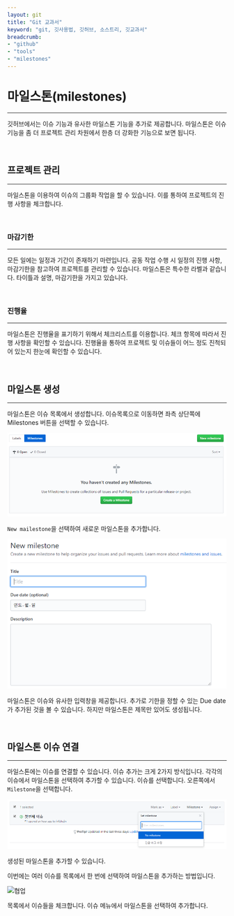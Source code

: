 ```yaml
---
layout: git
title: "Git 교과서"
keyword: "git, 깃사용법, 깃허브, 소스트리, 깃교과서"
breadcrumb:
- "github"
- "tools"
- "milestones"
---
```


# 마일스톤(milestones)
---
깃허브에서는 이슈 기능과 유사한 마일스톤 기능을 추가로 제공합니다. 마일스톤은 이슈 기능을 좀 더 프로젝트 관리 차원에서 한층 더 강화한 기능으로 보면 됩니다.

<br>

## 프로젝트 관리
---
마일스톤을 이용하여 이슈의 그룹화 작업을 할 수 있습니다. 이를 통하여 프로젝트의 진행 사항을 체크합니다.

<br>

### 마감기한
---
모든 일에는 일정과 기간이 존재하기 마련입니다. 공동 작업 수행 시 일정의 진행 사항, 마감기한을 참고하여 프로젝트를 관리할 수 있습니다.
마일스톤은 특수한 라벨과 같습니다. 타이틀과 설명, 마감기한을 가지고 있습니다.

<br>

### 진행율
---
마일스톤은 진행율을 표기하기 위해서 체크리스트를 이용합니다. 체크 항목에 따라서 진행 사항을 확인할 수 있습니다.
진행율을 통하여 프로젝트 및 이슈들이 어느 정도 진척되어 있는지 한눈에 확인할 수 있습니다.

<br>

## 마일스톤 생성
---
마일스톤은 이슈 목록에서 생성합니다. 이슈목록으로 이동하면 좌측 상단쪽에 Milestones 버튼을 선택할 수 있습니다.

![협업](./img/milestones_01.png)  

`New mailestone`을 선택하여 새로운 마일스톤을 추가합니다.

![협업](./img/milestones_02.png)  

마일스톤은 이슈와 유사한 입력창을 제공합니다. 
추가로 기한을 정할 수 있는 Due date가 추가된 것을 볼 수 있습니다. 하지만 마일스톤은 제목만 있어도 생성됩니다.

<br>

## 마일스톤 이슈 연결
---
마일스톤에는 이슈를 연결할 수 있습니다. 이슈 추가는 크게 2가지 방식입니다. 
각각의 이슈에서 마일스톤을 선택하여 추가할 수 있습니다. 이슈를 선택합니다. 오른쪽에서 `Milestone`을 선택합니다.

![협업](./img/milestones_04.png)  

생성된 마일스톤을 추가할 수 있습니다.

이번에는 여러 이슈를 목록에서 한 번에 선택하여 마일스톤을 추가하는 방법입니다. 

![협업](./img/milestones_05.png)  

목록에서 이슈들을 체크합니다. 이슈 메뉴에서 마일스톤을 선택하여 추가합니다.

<br>